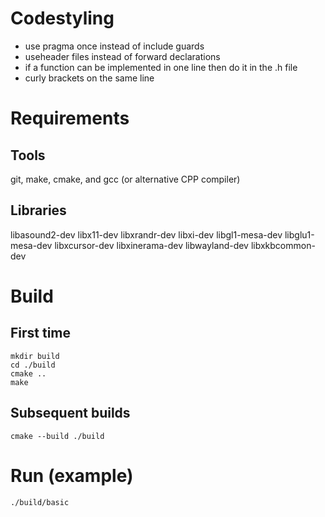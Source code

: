 # Codestyling

- use pragma once instead of include guards
- useheader files instead of forward declarations
- if a function can be implemented in one line then do it in the .h file
- curly brackets on the same line

# Requirements

## Tools
git, make, cmake, and gcc (or alternative CPP compiler)

## Libraries 
libasound2-dev libx11-dev libxrandr-dev libxi-dev libgl1-mesa-dev libglu1-mesa-dev libxcursor-dev libxinerama-dev libwayland-dev libxkbcommon-dev

# Build

## First time
```
mkdir build
cd ./build
cmake ..
make
```

## Subsequent builds
```
cmake --build ./build
```

# Run (example)

```
./build/basic
```
